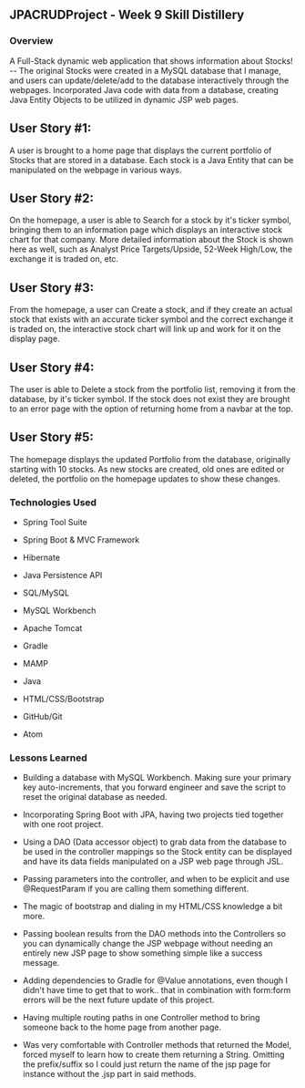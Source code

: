 ## JPACRUDProject - Week 9 Skill Distillery

### Overview

  A Full-Stack dynamic web application that shows information about Stocks!
   -- The original Stocks were created in a MySQL database that I manage, and users can update/delete/add to the database
   interactively through the webpages.  Incorporated Java code with data from a database, creating Java Entity Objects to be
   utilized in dynamic JSP web pages.
  
  User Story #1:
  -------------
  A user is brought to a home page that displays the current portfolio of Stocks that are stored in a database.
  Each stock is a Java Entity that can be manipulated on the webpage in various ways.
  
  
  User Story #2:
  --------------
  On the homepage, a user is able to Search for a stock by it's ticker symbol, bringing them to an information page
  which displays an interactive stock chart for that company. More detailed information about the Stock is shown
  here as well, such as Analyst Price Targets/Upside, 52-Week High/Low, the exchange it is traded on, etc.
  
  
  User Story #3:
  --------------
  From the homepage, a user can Create a stock, and if they create an actual stock that exists with an accurate ticker symbol
  and the correct exchange it is traded on, the interactive stock chart will link up and work for it on the display page.
  
  
  User Story #4:
  --------------
  The user is able to Delete a stock from the portfolio list, removing it from the database, by it's ticker symbol.
  If the stock does not exist they are brought to an error page with the option of returning home from a navbar at the top.
  
  
  User Story #5:
  --------------
  The homepage displays the updated Portfolio from the database, originally starting with 10 stocks.
  As new stocks are created, old ones are edited or deleted, the portfolio on the homepage updates to
  show these changes.

### Technologies Used

- Spring Tool Suite

- Spring Boot & MVC Framework

- Hibernate

- Java Persistence API

- SQL/MySQL

- MySQL Workbench

- Apache Tomcat

- Gradle

- MAMP

- Java

- HTML/CSS/Bootstrap

- GitHub/Git

- Atom

### Lessons Learned

- Building a database with MySQL Workbench.  Making sure your primary key auto-increments, that you forward engineer and save the script
to reset the original database as needed.

- Incorporating Spring Boot with JPA, having two projects tied together with one root project.

- Using a DAO (Data accessor object) to grab data from the database to be used in the controller mappings so the Stock entity
can be displayed and have its data fields manipulated on a JSP web page through JSL.

- Passing parameters into the controller, and when to be explicit and use @RequestParam if you are calling them something different.

- The magic of bootstrap and dialing in my HTML/CSS knowledge a bit more.

- Passing boolean results from the DAO methods into the Controllers so you can dynamically change the JSP webpage without needing
an entirely new JSP page to show something simple like a success message.

- Adding dependencies to Gradle for @Value annotations, even though I didn't have time to get that to work.. that in combination with
form:form errors will be the next future update of this project.

- Having multiple routing paths in one Controller method to bring someone back to the home page from another page.

- Was very comfortable with Controller methods that returned the Model, forced myself to learn how to create them returning
a String. Omitting the prefix/suffix so I could just return the name of the jsp page for instance without the .jsp part in said
methods.


